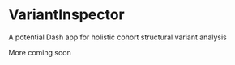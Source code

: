 # VariantInspector
A potential Dash app for holistic cohort structural variant analysis

More coming soon
